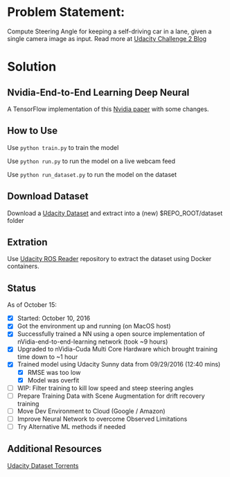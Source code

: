 # Problem Statement: 
Compute Steering Angle for keeping a self-driving car in a lane, given a single camera image as input. Read more at [Udacity Challenge 2 Blog](https://medium.com/udacity/challenge-2-using-deep-learning-to-predict-steering-angles-f42004a36ff3#.bx1vjl4he)

# Solution 
## Nvidia-End-to-End Learning Deep Neural
A TensorFlow implementation of this [Nvidia paper](https://arxiv.org/pdf/1604.07316.pdf) with some changes.

## How to Use
Use `python train.py` to train the model

Use `python run.py` to run the model on a live webcam feed

Use `python run_dataset.py` to run the model on the dataset

## Download Dataset 
  Download a [Udacity Dataset](https://github.com/udacity/self-driving-car) and extract into a (new) $REPO_ROOT/dataset folder

## Extration
  Use [Udacity ROS Reader](https://github.com/rwightman/udacity-driving-reader) repository to extract the dataset using Docker containers. 
  
## Status

As of October 15:
- [x] Started: October 10, 2016
- [x] Got the environment up and running (on MacOS host)
- [x] Successfully trained a NN using a open source implementation of nVidia-end-to-end-learning network (took ~9 hours)
- [x] Upgraded to nVidia-Cuda Multi Core Hardware which brought training time down to ~1 hour
- [x] Trained model using Udacity Sunny data from 09/29/2016 (12:40 mins)
  - [x] RMSE was too low
  - [x] Model was overfit
- [ ] WIP: Filter training to kill low speed and steep steering angles
- [ ] Prepare Training Data with Scene Augmentation for drift recovery training
- [ ] Move Dev Environment to Cloud (Google / Amazon)
- [ ] Improve Neural Network to overcome Observed Limitations
- [ ] Try Alternative ML methods if needed

## Additional Resources
[Udacity Dataset Torrents](http://academictorrents.com/browse.php?search=Udacity)


